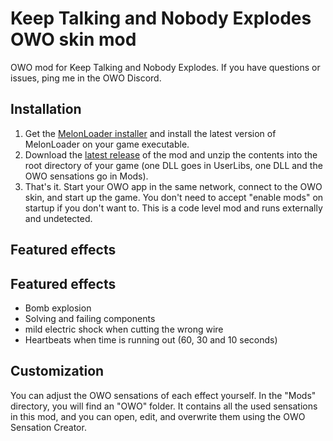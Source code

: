 # Keep Talking and Nobody Explodes OWO skin mod
OWO mod for Keep Talking and Nobody Explodes. If you have questions or issues, ping me in the OWO Discord.

## Installation
1. Get the [MelonLoader installer](https://melonwiki.xyz/#/?id=automated-installation) and install the latest version of MelonLoader on your game executable.
2. Download the [latest release](https://github.com/floh-bhaptics/KeepTalkingAndNobodyExplodes_OWO//releases/latest/download/KeepTalkingAndNobodyExplodes_OWO.zip) of the mod and unzip the contents into the root directory of your game (one DLL goes in UserLibs, one DLL and the OWO sensations go in Mods).
3. That's it. Start your OWO app in the same network, connect to the OWO skin, and start up the game. You don't need to accept "enable mods" on startup if you don't want to. This is a code level mod and runs externally and undetected.

## Featured effects
## Featured effects
- Bomb explosion
- Solving and failing components
- mild electric shock when cutting the wrong wire
- Heartbeats when time is running out (60, 30 and 10 seconds)

## Customization
You can adjust the OWO sensations of each effect yourself. In the "Mods" directory, you will find an "OWO" folder. It contains all the used sensations in this mod, and you can open, edit, and overwrite them using the OWO Sensation Creator.
